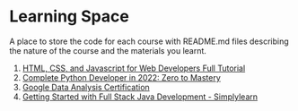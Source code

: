 # Learning Space

A place to store the code for each course with README.md files describing the nature of the course and the materials you learnt.

1. [HTML, CSS, and Javascript for Web Developers Full Tutorial
](https://youtu.be/k103bbhTdXY)
2. [Complete Python Developer in 2022: Zero to Mastery](https://www.udemy.com/share/101URk3@nWmU-MdNiNRyZ76xAcLlT3e_vd3nNgqdyjDpbxiVMZftkdhlgAlM0Jm4Qgkemz4W/)
3. [Google Data Analysis Certification](https://www.coursera.org/professional-certificates/google-data-analytics?irclickid=3isQz7V49xyITzOVFAyeNw9NUkDxtF1dqWMfyY0&irgwc=1&utm_medium=partners&utm_source=impact&utm_campaign=2624140&utm_content=b2c)
4. [Getting Started with Full Stack Java Development - Simplylearn](https://simpli-web.app.link/e/c4n3a7vqBqb)